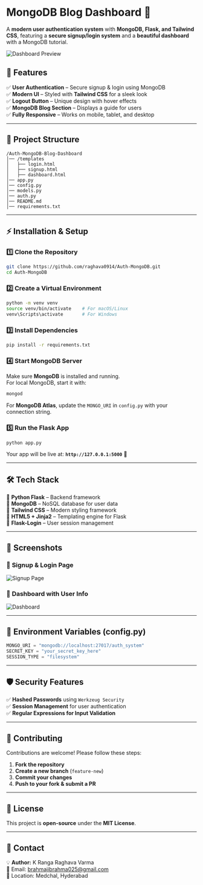 # **MongoDB Blog Dashboard** 🚀  
A **modern user authentication system** with **MongoDB, Flask, and Tailwind CSS**, featuring a **secure signup/login system** and a **beautiful dashboard** with a MongoDB tutorial.  

![Dashboard Preview](static/images/dashboard_preview.png)  

## **📌 Features**  
✅ **User Authentication** – Secure signup & login using MongoDB  
✅ **Modern UI** – Styled with **Tailwind CSS** for a sleek look  
✅ **Logout Button** – Unique design with hover effects  
✅ **MongoDB Blog Section** – Displays a guide for users  
✅ **Fully Responsive** – Works on mobile, tablet, and desktop  

---

## **📁 Project Structure**  

```
/Auth-MongoDB-Blog-Dashboard
│── /templates
│   ├── login.html
│   ├── signup.html
│   ├── dashboard.html
│── app.py
│── config.py
│── models.py
│── auth.py
│── README.md
│── requirements.txt
```

---

## **⚡ Installation & Setup**  

### **1️⃣ Clone the Repository**  
```bash
git clone https://github.com/raghava0914/Auth-MongoDB.git
cd Auth-MongoDB
```

### **2️⃣ Create a Virtual Environment**  
```bash
python -m venv venv
source venv/bin/activate    # For macOS/Linux
venv\Scripts\activate       # For Windows
```

### **3️⃣ Install Dependencies**  
```bash
pip install -r requirements.txt
```

### **4️⃣ Start MongoDB Server**  
Make sure **MongoDB** is installed and running.  
For local MongoDB, start it with:  
```bash
mongod
```
For **MongoDB Atlas**, update the `MONGO_URI` in `config.py` with your connection string.

### **5️⃣ Run the Flask App**  
```bash
python app.py
```
Your app will be live at: **`http://127.0.0.1:5000`** 🚀  

---

## **🛠 Tech Stack**  
🔹 **Python Flask** – Backend framework  
🔹 **MongoDB** – NoSQL database for user data  
🔹 **Tailwind CSS** – Modern styling framework  
🔹 **HTML5 + Jinja2** – Templating engine for Flask  
🔹 **Flask-Login** – User session management  

---

## **📸 Screenshots**  

### 🔹 **Signup & Login Page**  
![Signup Page](static/images/signup_preview.png)  

### 🔹 **Dashboard with User Info**  
![Dashboard](static/images/dashboard_preview.png)  

---


## **📜 Environment Variables (config.py)**  
```python
MONGO_URI = "mongodb://localhost:27017/auth_system"
SECRET_KEY = "your_secret_key_here"
SESSION_TYPE = "filesystem"
```

---

## **🛡 Security Features**  
✅ **Hashed Passwords** using `Werkzeug Security`  
✅ **Session Management** for user authentication  
✅ **Regular Expressions for Input Validation**  

---

## **🤝 Contributing**  
Contributions are welcome! Please follow these steps:  
1. **Fork the repository**  
2. **Create a new branch** (`feature-new`)  
3. **Commit your changes**  
4. **Push to your fork & submit a PR**  

---

## **📃 License**  
This project is **open-source** under the **MIT License**.  

---

## **📩 Contact**  
💡 **Author:** K Ranga Raghava Varma  
📧 Email: brahmajibrahma025@gmail.com  
📍 Location: Medchal, Hyderabad  
